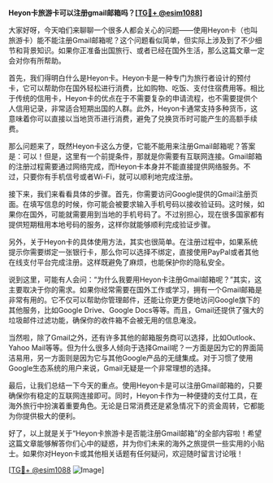 **Heyon卡旅游卡可以注册gmail邮箱吗？[[TG💪+ @esim1088](https://t.me/s/esim1088)]**

大家好呀，今天咱们来聊聊一个很多人都会关心的问题——使用Heyon卡（也叫旅游卡）能不能注册Gmail邮箱呢？这个问题看似简单，但实际上涉及到了不少细节和背景知识。如果你正准备出国旅行、或者已经在国外生活，那么这篇文章一定会对你有所帮助。

首先，我们得明白什么是Heyon卡。Heyon卡是一种专门为旅行者设计的预付卡，它可以帮助你在国外轻松进行消费，比如购物、吃饭、支付住宿费用等。相比于传统的信用卡，Heyon卡的优点在于不需要复杂的申请流程，也不需要提供个人信用记录，非常适合短期出国的人群。此外，Heyon卡通常支持多种货币，这意味着你可以直接以当地货币进行消费，避免了兑换货币时可能产生的高额手续费。

那么问题来了，既然Heyon卡这么方便，它能不能用来注册Gmail邮箱呢？答案是：可以！但是，这里有一个前提条件，那就是你需要有互联网连接。Gmail邮箱的注册过程需要通过网络完成，而Heyon卡本身并不能直接提供网络服务。不过，只要你有手机信号或者Wi-Fi，就可以顺利地完成注册。

接下来，我们来看看具体的步骤。首先，你需要访问Google提供的Gmail注册页面。在填写信息的时候，你可能会被要求输入手机号码以接收验证码。这时候，如果你在国外，可能就需要用到当地的手机号码了。不过别担心，现在很多国家都有提供短期租用本地号码的服务，这样你就能够顺利完成验证步骤。

另外，关于Heyon卡的具体使用方法，其实也很简单。在注册过程中，如果系统提示你需要绑定一张银行卡，那么你可以选择不绑定，直接使用PayPal或者其他在线支付平台完成注册。这样既避免了麻烦，也能保护你的隐私安全。

说到这里，可能有人会问：“为什么我要用Heyon卡注册Gmail邮箱呢？”其实，这主要取决于你的需求。如果你经常需要在国外工作或学习，拥有一个Gmail邮箱是非常有用的。它不仅可以帮助你管理邮件，还能让你更方便地访问Google旗下的其他服务，比如Google Drive、Google Docs等等。而且，Gmail还提供了强大的垃圾邮件过滤功能，确保你的收件箱不会被无用的信息淹没。

当然啦，除了Gmail之外，还有许多其他的邮箱服务商可以选择，比如Outlook、Yahoo Mail等等。但为什么很多人倾向于选择Gmail呢？一方面是因为它的界面简洁易用，另一方面则是因为它与其他Google产品的无缝集成。对于习惯了使用Google生态系统的用户来说，Gmail无疑是一个非常理想的选择。

最后，让我们总结一下今天的重点。使用Heyon卡是可以注册Gmail邮箱的，只要确保你有稳定的互联网连接即可。同时，Heyon卡作为一种便捷的支付工具，在海外旅行中扮演着重要角色。无论是日常消费还是紧急情况下的资金周转，它都能为你提供极大的便利。

好了，以上就是关于“Heyon卡旅游卡是否能注册Gmail邮箱”的全部内容啦！希望这篇文章能够解答你们心中的疑惑，并为你们未来的海外之旅提供一些实用的小贴士。如果你对Heyon卡或其他相关话题有任何疑问，欢迎随时留言讨论哦！

[[TG💪+ @esim1088](https://t.me/s/esim1088) ![Image](https://i.postimg.cc/4NQfJmqS/Snipaste-2025-05-13-00-14-12.png)]